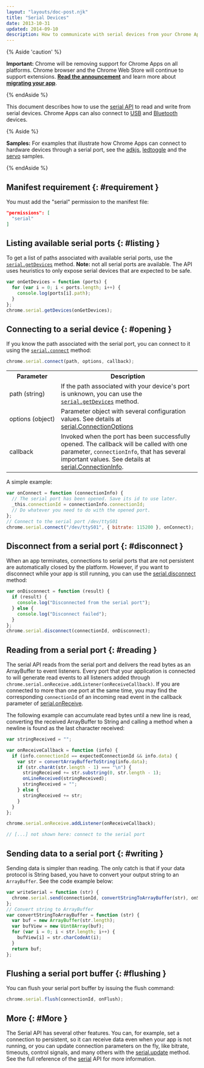 ```yaml
---
layout: "layouts/doc-post.njk"
title: "Serial Devices"
date: 2013-10-31
updated: 2014-09-10
description: How to communicate with serial devices from your Chrome App.
---
```


{% Aside 'caution' %}

**Important:** Chrome will be removing support for Chrome Apps on all platforms. Chrome browser and
the Chrome Web Store will continue to support extensions. [**Read the announcement**][1] and learn
more about [**migrating your app**][2].

{% endAside %}

This document describes how to use the [serial API][3] to read and write from serial devices. Chrome
Apps can also connect to [USB][4] and [Bluetooth][5] devices.

{% Aside %}

**Samples:** For examples that illustrate how Chrome Apps can connect to hardware devices through a
serial port, see the [adkjs][6], [ledtoggle][7] and the [servo][8] samples.

{% endAside %}

## Manifest requirement {: #requirement }

You must add the "serial" permission to the manifest file:

```json
"permissions": [
  "serial"
]
```

## Listing available serial ports {: #listing }

To get a list of paths associated with available serial ports, use the [`serial.getDevices`][9]
method. **Note:** not all serial ports are available. The API uses heuristics to only expose serial
devices that are expected to be safe.

```js
var onGetDevices = function (ports) {
  for (var i = 0; i < ports.length; i++) {
    console.log(ports[i].path);
  }
};
chrome.serial.getDevices(onGetDevices);
```

## Connecting to a serial device {: #opening }

If you know the path associated with the serial port, you can connect to it using the
[`serial.connect`][10] method:

```js
chrome.serial.connect(path, options, callback);
```

<table border="0"><tbody><tr><th scope="col">Parameter</th><th scope="col">Description</th></tr><tr><td>path&nbsp;(string)</td><td>If the path associated with your device's port is unknown, you can use the <a href="/apps/serial#method-getDevices"><code>serial.getDevices</code></a> method.</td></tr><tr><td>options&nbsp;(object)</td><td>Parameter object with several configuration values. See details at <a href="/apps/serial#type-ConnectionOptions">serial.ConnectionOptions</a></td></tr><tr><td>callback</td><td>Invoked when the port has been successfully opened. The callback will be called with one parameter, <code>connectionInfo</code>, that has several important values. See details at <a href="/apps/serial#type-ConnectionInfo">serial.ConnectionInfo</a>.</td></tr></tbody></table>

A simple example:

```js
var onConnect = function (connectionInfo) {
  // The serial port has been opened. Save its id to use later.
  _this.connectionId = connectionInfo.connectionId;
  // Do whatever you need to do with the opened port.
};
// Connect to the serial port /dev/ttyS01
chrome.serial.connect("/dev/ttyS01", { bitrate: 115200 }, onConnect);
```

## Disconnect from a serial port {: #disconnect }

When an app terminates, connections to serial ports that are not persistent are automatically closed
by the platform. However, if you want to disconnect while your app is still running, you can use the
[serial.disconnect][14] method:

```js
var onDisconnect = function (result) {
  if (result) {
    console.log("Disconnected from the serial port");
  } else {
    console.log("Disconnect failed");
  }
};
chrome.serial.disconnect(connectionId, onDisconnect);
```

## Reading from a serial port {: #reading }

The serial API reads from the serial port and delivers the read bytes as an ArrayBuffer to event
listeners. Every port that your application is connected to will generate read events to all
listeners added through `chrome.serial.onReceive.addListener(onReceiveCallback)`. If you are
connected to more than one port at the same time, you may find the corresponding `connectionId` of
an incoming read event in the callback parameter of [serial.onReceive][15].

The following example can accumulate read bytes until a new line is read, converting the received
ArrayBuffer to String and calling a method when a newline is found as the last character received:

```js
var stringReceived = "";

var onReceiveCallback = function (info) {
  if (info.connectionId == expectedConnectionId && info.data) {
    var str = convertArrayBufferToString(info.data);
    if (str.charAt(str.length - 1) === "\n") {
      stringReceived += str.substring(0, str.length - 1);
      onLineReceived(stringReceived);
      stringReceived = "";
    } else {
      stringReceived += str;
    }
  }
};

chrome.serial.onReceive.addListener(onReceiveCallback);

// [...] not shown here: connect to the serial port
```

## Sending data to a serial port {: #writing }

Sending data is simpler than reading. The only catch is that if your data protocol is String based,
you have to convert your output string to an `ArrayBuffer`. See the code example below:

```js
var writeSerial = function (str) {
  chrome.serial.send(connectionId, convertStringToArrayBuffer(str), onSend);
};
// Convert string to ArrayBuffer
var convertStringToArrayBuffer = function (str) {
  var buf = new ArrayBuffer(str.length);
  var bufView = new Uint8Array(buf);
  for (var i = 0; i < str.length; i++) {
    bufView[i] = str.charCodeAt(i);
  }
  return buf;
};
```

## Flushing a serial port buffer {: #flushing }

You can flush your serial port buffer by issuing the flush command:

```js
chrome.serial.flush(connectionId, onFlush);
```

## More {: #More }

The Serial API has several other features. You can, for example, set a connection to persistent, so
it can receive data even when your app is not running, or you can update connection parameters on
the fly, like bitrate, timeouts, control signals, and many others with the [serial.update][16]
method. See the full reference of the [serial][17] API for more information.

[1]: https://blog.chromium.org/2020/08/changes-to-chrome-app-support-timeline.html
[2]: /apps/migration
[3]: serial
[4]: app_usb
[5]: app_bluetooth
[6]: https://github.com/GoogleChrome/chrome-app-samples/tree/master/samples/serial/adkjs#readme
[7]: https://github.com/GoogleChrome/chrome-app-samples/tree/master/samples/serial/ledtoggle#readme
[8]: https://github.com/GoogleChrome/chrome-app-samples/tree/master/samples/servo#readme
[9]: /apps/serial#method-getDevices
[10]: /apps/serial#method-connect
[11]: /apps/serial#method-getDevices
[12]: /apps/serial#type-ConnectionOptions
[13]: /apps/serial#type-ConnectionInfo
[14]: /apps/serial#method-disconnect
[15]: /apps/serial#event-onReceive
[16]: /apps/serial#method-update
[17]: /apps/serial
